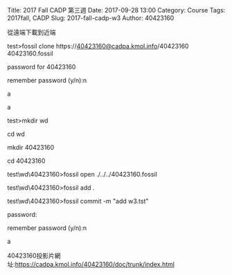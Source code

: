 Title: 2017 Fall CADP 第三週
Date: 2017-09-28 13:00
Category: Course
Tags: 2017fall, CADP
Slug: 2017-fall-cadp-w3
Author: 40423160


<!-- PELICAN_END_SUMMARY -->


從遠端下載到近端

test>fossil clone https://40423160@cadpa.kmol.info/40423160 40423160.fossil 

password for 40423160
 
remember password (y/n):n

a
 
a

test>mkdir wd
 
cd wd
 
mkdir 40423160

cd 40423160 

test\wd\40423160>fossil open ./../../40423160.fossil 

test\wd\40423160>fossil add . 

test\wd\40423160>fossil commit -m "add w3.tst"

password: 

remember password (y/n):n 

a

40423160投影片網址:https://cadpa.kmol.info/40423160/doc/trunk/index.html

